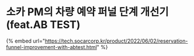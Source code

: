 # 소카 PM의 차량 예약 퍼널 단계 개선기(feat.AB TEST)

{% embed url="https://tech.socarcorp.kr/product/2022/06/02/reservation-funnel-improvement-with-abtest.html" %}
